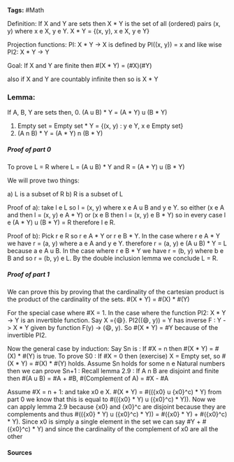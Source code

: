 **Tags:**  #Math 

Definition: If X and Y are sets then X * Y is the set of all (ordered) pairs (x, y) where x e X, y e Y.  X * Y = {(x, y), x e X, y e Y}

Projection functions: PI: X * Y -> X is defined by PI((x, y)) = x and like wise PI2: X * Y -> Y

Goal: If X and Y are finite then #(X * Y) = (#X)(#Y)

also if X and Y are countably infinite then so is X * Y

### Lemma: 
If A, B, Y are sets then,
0. (A u B) * Y = (A * Y) u (B * Y)
1. Empty set = Empty set * Y = {(x, y) : y e Y, x e Empty set} 
2. (A n B) * Y = (A * Y) n (B * Y)

##### Proof of part 0 
To prove L = R where L = (A u B) * Y and R = (A * Y) u (B * Y)

We will prove two things: 

a) L is a subset of R
b) R is a subset of L

Proof of a): take l e L so l = (x, y) where x e A u B and y e Y. so either (x e A and then l = (x, y) e A * Y) or (x e B then l = (x, y) e B * Y) so in every case l e (A * Y) u (B * Y) = R therefore l e R.

Proof of b): Pick r e R so r e A * Y or r e B * Y. In the case where r e A * Y we have r = (a, y) where a e A and y e Y. therefore r = (a, y) e (A u B) * Y = L because a e A u B. In the case where r e B * Y we have r = (b, y) where b e B and so r = (b, y) e L. By the double inclusion lemma we conclude L = R.

##### Proof of part 1
We can prove this by proving that the cardinality of the cartesian product is the product of the cardinality of the sets. #(X * Y) = #(X) * #(Y)

For the special case where \#X = 1. In the case where the function PI2:  X * Y -> Y is an invertible function. Say X ={:smile:}. PI2((:smile:, y)) = Y has inverse F : Y -> X * Y given by function F(y) -> (:smile:, y). So #(X * Y) = \#Y because of the invertible PI2.

Now the general case by induction: Say Sn is : If \#X = n then #(X * Y) = #(X) * #(Y) is true.
To prove S0 : If \#X = 0 then (exercise) X = Empty set, so #(X * Y) = #(X) * #(Y) holds. Assume Sn holds for some n e Natural numbers then we can prove Sn+1 : Recall lemma 2.9 : If A n B are disjoint and finite then #(A u B) = \#A + \#B, #(Complement of A) = \#X - \#A

Assume \#X = n + 1: and take x0 e X. #(X * Y) = #(({x0} u {x0}^c) * Y) from part 0 we know that this is equal to \#(({x0} * Y) u ({x0}^c) * Y)). Now we can apply lemma 2.9 because {x0} and {x0}^c are disjoint because they are complements and thus #(({x0} * Y) u ({x0}^c) * Y)) = #({x0} * Y) + #({x0}^c) * Y). Since x0 is simply a single element in the set we can say \#Y + #({x0}^c) * Y) and since the cardinality of the complement of x0 are all the other 

#### Sources